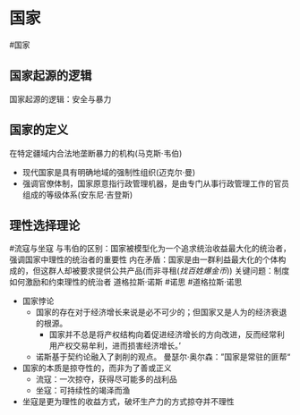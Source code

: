 
# 国家
#国家
## 国家起源的逻辑 
国家起源的逻辑：安全与暴力
## 国家的定义
在特定疆域内合法地垄断暴力的机构(马克斯·韦伯)
- 现代国家是具有明确地域的强制性组织(迈克尔·曼)
- 强调官僚体制，国家原意指行政管理机器，是由专门从事行政管理工作的官员组成的等级体系(安东尼·吉登斯)
## 理性选择理论
#流寇与坐寇 
与韦伯的区别：国家被模型化为一个追求统治收益最大化的统治者，强调国家中理性的统治者的重要性
内在矛盾：国家是由一群利益最大化的个体构成的，但这群人却被要求提供公共产品(而非寻租(*找百姓爆金币*))
关键问题：制度如何激励和约束理性的统治者
道格拉斯·诺斯
#诺思 #道格拉斯·诺思 
- 国家悖论
	- 国家的存在对于经济增长来说是必不可少的；但国家又是人为的经济衰退的根源。
		- 国家并不总是将产权结构向着促进经济增长的方向改进，反而经常利用产权交易牟利，进而损害经济增长。’
	- 诺斯基于契约论融入了剥削的观点。
曼瑟尔·奥尔森：”国家是常驻的匪帮“
- 国家的本质是掠夺性的，而非为了善或正义
	- 流寇：一次掠夺，获得尽可能多的战利品
	- 坐寇：可持续性的竭泽而渔
- 坐寇是更为理性的收益方式，破坏生产力的方式掠夺并不理性
